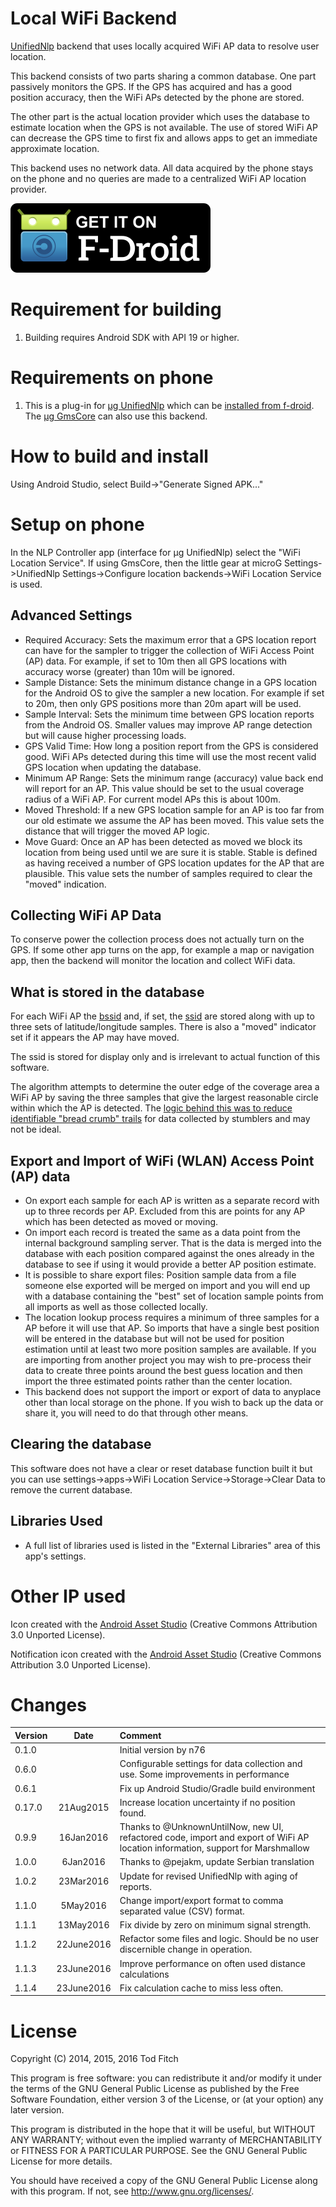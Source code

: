 Local WiFi Backend
==================
[UnifiedNlp](https://github.com/microg/android_packages_apps_UnifiedNlp) backend that uses locally acquired WiFi AP data to resolve user location.

This backend consists of two parts sharing a common database. One part passively monitors the GPS. If the GPS has acquired and has a good position accuracy, then the WiFi APs detected by the phone are stored.

The other part is the actual location provider which uses the database to estimate location when the GPS is not available. The use of stored WiFi AP can decrease the GPS time to first fix and allows apps to get an immediate approximate location.

This backend uses no network data. All data acquired by the phone stays on the phone and no queries are made to a centralized WiFi AP location provider.

[![Get it on F-Droid](get_it_on_f-droid.png?raw=true)](https://f-droid.org/repository/browse/?fdid=org.fitchfamily.android.wifi_backend)

Requirement for building
========================

1. Building requires Android SDK with API 19 or higher.

Requirements on phone
=====================
1. This is a plug-in for [µg UnifiedNlp](http://forum.xda-developers.com/android/apps-games/app-g-unifiednlp-floss-wi-fi-cell-tower-t2991544) which can be [installed from f-droid](https://f-droid.org/repository/browse/?fdfilter=unified&fdpage=1&page_id=0). The [µg GmsCore](http://forum.xda-developers.com/android/apps-games/app-microg-gmscore-floss-play-services-t3217616) can also use this backend.

How to build and install
========================

Using Android Studio, select Build->"Generate Signed APK..."

Setup on phone
==============
In the NLP Controller app (interface for µg UnifiedNlp) select the "WiFi Location Service". If using GmsCore, then the little gear at microG Settings->UnifiedNlp Settings->Configure location backends->WiFi Location Service is used.

Advanced Settings
--------
-	Required Accuracy: Sets the maximum error that a GPS location report can have for the sampler to trigger the collection of WiFi Access Point (AP) data. For example, if set to 10m then all GPS locations with accuracy worse (greater) than 10m will be ignored.
-	Sample Distance: Sets the minimum distance change in a GPS location for the Android OS to give the sampler a new location. For example if set to 20m, then only GPS positions more than 20m apart will be used.
-	Sample Interval: Sets the minimum time between GPS location reports from the Android OS. Smaller values may improve AP range detection but will cause higher processing loads.
-	GPS Valid Time: How long a position report from the GPS is considered good. WiFi APs detected during this time will use the most recent valid GPS location when updating the database.
-	Minimum AP Range: Sets the minimum range (accuracy) value back end will report for an AP. This value should be set to the usual coverage radius of a WiFi AP. For current model APs this is about 100m.
-	Moved Threshold: If a new GPS location sample for an AP is too far from our old estimate we assume the AP has been moved. This value sets the distance that will trigger the moved AP logic.
-	Move Guard: Once an AP has been detected as moved we block its location from being used until we are sure it is stable. Stable is defined as having received a number of GPS location updates for the AP that are plausible. This value sets the number of samples required to clear the "moved" indication.

Collecting WiFi AP Data
-----------------------
To conserve power the collection process does not actually turn on the GPS. If some other app turns on the app, for example a map or navigation app, then the backend will monitor the location and collect WiFi data.

What is stored in the database
------------------------------
For each WiFi AP the [bssid](https://en.wikipedia.org/wiki/Service_set_(802.11_network)#Basic_service_set_identification_.28BSSID.29) and, if set, the [ssid](https://en.wikipedia.org/wiki/Service_set_(802.11_network)#Service_set_identification_.28SSID.29) are stored along with up to three sets of latitude/longitude samples. There is also a "moved" indicator set if it appears the AP may have moved.

The ssid is stored for display only and is irrelevant to actual function of this software.

The algorithm attempts to determine the outer edge of the coverage area a WiFi AP by saving the three samples that give the largest reasonable circle within which the AP is detected. The [logic behind this was to reduce identifiable "bread crumb" trails](http://retiredtechie.fitchfamily.org/2014/12/13/bread-crumbs/) for data collected by stumblers and may not be ideal.

Export and Import of WiFi (WLAN) Access Point (AP) data
-------------------------------------------------------
-	On export each sample for each AP is written as a separate record with up to three records per AP. Excluded from this are points for any AP which has been detected as moved or moving.
-	On import each record is treated the same as a data point from the internal background sampling server. That is the data is merged into the database with each position compared against the ones already in the database to see if using it would provide a better AP position estimate.
-	It is possible to share export files: Position sample data from a file someone else exported will be merged on import and you will end up with a database containing the "best" set of location sample points from all imports as well as those collected locally.
-	The location lookup process requires a minimum of three samples for a AP before it will use that AP. So imports that have a single best position will be entered in the database but will not be used for position estimation until at least two more position samples are available. If you are importing from another project you may wish to pre-process their data to create three points around the best guess location and then import the three estimated points rather than the center location.
-	This backend does not support the import or export of data to anyplace other than local storage on the phone. If you wish to back up the data or share it, you will need to do that through other means.

Clearing the database
---------------------
This software does not have a clear or reset database function built it but you can use settings->apps->WiFi Location Service->Storage->Clear Data to remove the current database.

Libraries Used
--------------
-	A full list of libraries used is listed in the "External Libraries" area of this app's settings.

Other IP used
=============
Icon created with the [Android Asset Studio](https://romannurik.github.io/AndroidAssetStudio/icons-launcher.html#foreground.type=clipart&foreground.space.trim=1&foreground.space.pad=0.15&foreground.clipart=res%2Fclipart%2Ficons%2Fdevice_signal_wifi_3_bar.svg&foreColor=fff%2C0&crop=0&backgroundShape=circle&backColor=4caf50%2C100&effects=none) (Creative Commons Attribution 3.0 Unported License).

Notification icon created with the [Android Asset Studio](https://romannurik.github.io/AndroidAssetStudio/icons-notification.html#source.type=clipart&source.space.trim=1&source.space.pad=0&source.clipart=res%2Fclipart%2Ficons%2Fcommunication_location_off.svg&name=ic_stat_no_location) (Creative Commons Attribution 3.0 Unported License).

Changes
=======

|Version|Date|Comment|
|:-------|:----:|:-------|
0.1.0| |Initial version by n76
0.6.0| |Configurable settings for data collection and use. Some improvements in performance
0.6.1| |Fix up Android Studio/Gradle build environment
0.17.0|21Aug2015|Increase location uncertainty if no position found.
0.9.9|16Jan2016|Thanks to @UnknownUntilNow, new UI, refactored code, import and export of WiFi AP location information, support for Marshmallow
1.0.0|6Jan2016|Thanks to @pejakm, update Serbian translation
1.0.2|23Mar2016|Update for revised UnifiedNlp with aging of reports.
1.1.0|5May2016|Change import/export format to comma separated value (CSV) format.
1.1.1|13May2016|Fix divide by zero on minimum signal strength.
1.1.2|22June2016|Refactor some files and logic. Should be no user discernible change in operation.
1.1.3|23June2016|Improve performance on often used distance calculations
1.1.4|23June2016|Fix calculation cache to miss less often.

License
=======

Copyright (C) 2014, 2015, 2016 Tod Fitch

This program is free software: you can redistribute it and/or modify it under the terms of the GNU General Public License as published by the Free Software Foundation, either version 3 of the License, or (at your option) any later version.

This program is distributed in the hope that it will be useful, but WITHOUT ANY WARRANTY; without even the implied warranty of MERCHANTABILITY or FITNESS FOR A PARTICULAR PURPOSE.  See the GNU General Public License for more details.

You should have received a copy of the GNU General Public License along with this program.  If not, see <http://www.gnu.org/licenses/>.
